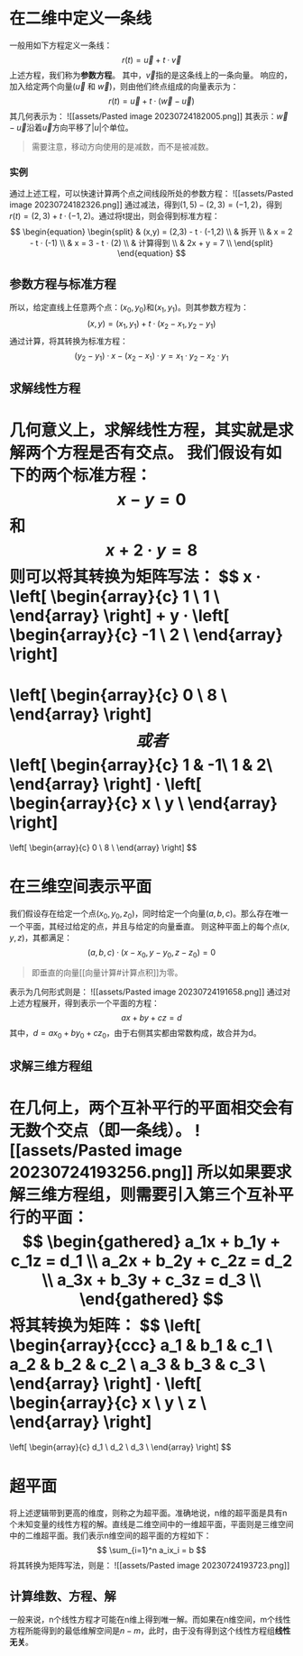 # 在二维中定义一条线
一般用如下方程定义一条线：
$$
r(t) = \vec{u} + t · \vec{v}
$$
上述方程，我们称为**参数方程**。
其中，$\vec{v}$指的是这条线上的一条向量。
响应的，加入给定两个向量($\vec{u}$ 和 $\vec{w}$)，则由他们终点组成的向量表示为：
$$
r(t) = \vec{u} + t · (\vec{w} - \vec{u})
$$
其几何表示为：
![[assets/Pasted image 20230724182005.png]]
其表示：$\vec{w}-\vec{u}$沿着$\vec{u}$方向平移了$|u|$个单位。
> 需要注意，移动方向使用的是减数，而不是被减数。
### 实例
通过上述工程，可以快速计算两个点之间线段所处的参数方程：
![[assets/Pasted image 20230724182326.png]]
通过减法，得到$(1,5) - (2,3) =(-1,2)$，得到$r(t) = (2,3) + t · (-1,2)$。通过将t提出，则会得到标准方程：
$$
\begin{equation}
\begin{split}
 &	(x,y) = (2,3) - t · (-1,2) \\
 &   拆开 \\
 &	x = 2 - t · (-1) \\
 &	x = 3 - t · (2) \\
 &   计算得到 \\
 &	2x + y = 7 \\
\end{split}
\end{equation}
$$
## 参数方程与标准方程
所以，给定直线上任意两个点：$(x_0, y_0)$和$(x_1, y_1)$。则其参数方程为：
$$
(x,y) = (x_1, y_1) + t · (x_2 - x_1, y_2 - y_1)
$$
通过计算，将其转换为标准方程：
$$
(y_2 - y_1) · x - (x_2 - x_1) · y = x_1 · y_2 - x_2 · y_1
$$
## 求解线性方程
几何意义上，求解线性方程，其实就是求解两个方程是否有交点。
我们假设有如下的两个标准方程：
$$
x - y = 0
$$
和
$$
x + 2·y = 8
$$
则可以将其转换为矩阵写法：
$$
x · 
\left[
	\begin{array}{c}
	1 \\
	1 \\
	\end{array}
\right] 
+ 
y · 
\left[
	\begin{array}{c}
	-1 \\
	2 \\
	\end{array}
\right] 
=
\left[
	\begin{array}{c}
	0 \\
	8 \\
	\end{array}
\right] 
$$
或者
$$
\left[
	\begin{array}{c}
	1 & -1\\
	1 & 2\\
	\end{array}
\right] 
·
\left[
	\begin{array}{c}
	x \\
	y \\
	\end{array}
\right]
=
\left[
	\begin{array}{c}
	0 \\
	8 \\
	\end{array}
\right]
$$
# 在三维空间表示平面
我们假设存在给定一个点$(x_0, y_0, z_0)$，同时给定一个向量$(a,b,c)$。那么存在唯一一个平面，其经过给定的点，并且与给定的向量垂直。
则这种平面上的每个点$(x,y,z)$，其都满足：
$$
(a,b,c) · (x-x_0, y-y_0, z-z_0) = 0
$$
> 即垂直的向量[[向量计算#计算点积]]为零。

表示为几何形式则是：
![[assets/Pasted image 20230724191658.png]]
通过对上述方程展开，得到表示一个平面的方程：
$$
ax + by + cz = d
$$
其中，$d=ax_0+by_0+cz_0$，由于右侧其实都由常数构成，故合并为d。

## 求解三维方程组
在几何上，两个互补平行的平面相交会有无数个交点（即一条线）。
![[assets/Pasted image 20230724193256.png]]
所以如果要求解三维方程组，则需要引入第三个互补平行的平面：
$$
\begin{gathered}
a_1x + b_1y + c_1z = d_1 \\
a_2x + b_2y + c_2z = d_2 \\
a_3x + b_3y + c_3z = d_3 \\
\end{gathered}
$$
将其转换为矩阵：
$$
\left[
	\begin{array}{ccc}
	a_1 & b_1 & c_1 \\
	a_2 & b_2 & c_2 \\
	a_3 & b_3 & c_3 \\
	\end{array}
\right] 
·
\left[
	\begin{array}{c}
	x \\
	y \\
	z \\
	\end{array}
\right]
=
\left[
	\begin{array}{c}
	d_1 \\
	d_2 \\
	d_3 \\
	\end{array}
\right]
$$
# 超平面
将上述逻辑带到更高的维度，则称之为超平面。准确地说，n维的超平面是具有n个未知变量的线性方程的解。直线是二维空间中的一维超平面，平面则是三维空间中的二维超平面。我们表示n维空间的超平面的方程如下：
$$
\sum_{i=1}^n a_ix_i = b
$$
将其转换为矩阵写法，则是：
![[assets/Pasted image 20230724193723.png]]
## 计算维数、方程、解
一般来说，n个线性方程才可能在n维上得到唯一解。而如果在n维空间，m个线性方程所能得到的最低维解空间是$n-m$，此时，由于没有得到这个线性方程组**线性无关**。